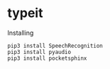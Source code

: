 # typeit

Installing
```
pip3 install SpeechRecognition
pip3 install pyaudio
pip3 install pocketsphinx
```